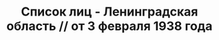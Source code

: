 ---
title: Список лиц - Ленинградская область // от 3 февраля 1938 года
description: РГАСПИ, ф.17, т.6, оп.171, дело 414, лист 333
images:
- /disk/pictures/v06/17-171-414-333.jpg
- /disk/pictures/v06/17-171-414-334.jpg
- /disk/pictures/v06/17-171-414-335.jpg
- /disk/pictures/v06/17-171-414-336.jpg
- /disk/pictures/v06/17-171-414-337.jpg
- /disk/pictures/v06/17-171-414-338.jpg
---